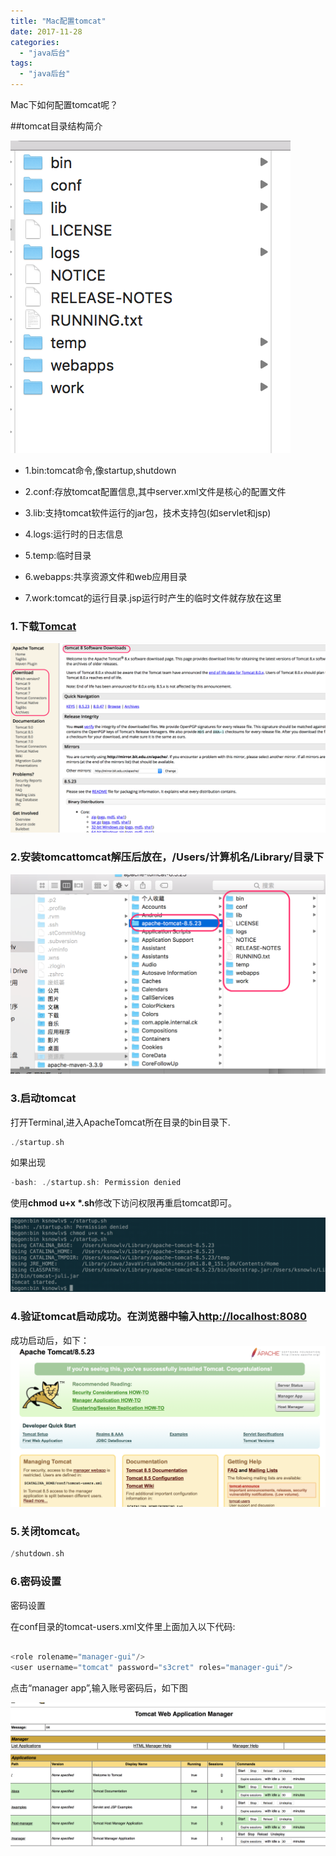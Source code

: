 ```yaml
---
title: "Mac配置tomcat"
date: 2017-11-28
categories:
  - "java后台"
tags:
  - "java后台"
---
```

<!--more-->



Mac下如何配置tomcat呢？

 <!--more-->

##tomcat目录结构简介

![image](/images/post/2017-11-28-macpei-zhi-tomcat/tomcat-dir-overview.png) 

* 1.bin:tomcat命令,像startup,shutdown

* 2.conf:存放tomcat配置信息,其中server.xml文件是核心的配置文件

* 3.lib:支持tomcat软件运行的jar包，技术支持包(如servlet和jsp)

* 4.logs:运行时的日志信息

* 5.temp:临时目录

* 6.webapps:共享资源文件和web应用目录

* 7.work:tomcat的运行目录.jsp运行时产生的临时文件就存放在这里





### 1.下载[Tomcat](https://tomcat.apache.org)

![image](/images/post/2017-11-28-macpei-zhi-tomcat/tomcat-download.png) 

### 2.安装tomcattomcat解压后放在，/Users/计算机名/Library/目录下

![image](/images/post/2017-11-28-macpei-zhi-tomcat/tomcat-dir.png)

### 3.启动tomcat
打开Terminal,进入ApacheTomcat所在目录的bin目录下.

```objective-c
./startup.sh
```
如果出现

```objective-c
-bash: ./startup.sh: Permission denied
```
使用**chmod u+x *.sh**修改下访问权限再重启tomcat即可。

![image](/images/post/2017-11-28-macpei-zhi-tomcat/tomcat-startup.png)

### 4.验证tomcat启动成功。在浏览器中输入[http://localhost:8080](http://localhost:8080)
成功启动后，如下：
![image](/images/post/2017-11-28-macpei-zhi-tomcat/tomcat-success.png)

### 5.关闭tomcat。
```objective-c
/shutdown.sh
```

### 6.密码设置
密码设置

在conf目录的tomcat-users.xml文件里</tomcat-users>上面加入以下代码:

```objective-c

<role rolename="manager-gui"/>
<user username="tomcat" password="s3cret" roles="manager-gui"/>

```

点击“manager app”,输入账号密码后，如下图

![image](/images/post/2017-11-28-macpei-zhi-tomcat/tomcat-manage-app.png)